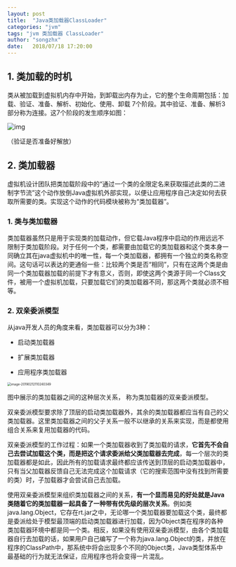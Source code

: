 ```yaml
---
layout: post
title:  "Java类加载器ClassLoader"
categories: "jvm"
tags: "jvm 类加载器 ClassLoader"
author: "songzhx"
date:   2018/07/18 17:20:00 
---
```


## 1. 类加载的时机

类从被加载到虚拟机内存中开始，到卸载出内存为止，它的整个生命周期包括：加载、验证、准备、解析、初始化、使用、卸载 7个阶段。其中验证、准备、解析3部分称为连接。这7个阶段的发生顺序如图：

![img](https://tva1.sinaimg.cn/large/006y8mN6gy1g6fcqx3ri8j319q0baq4h.jpg)

（验证是否准备好解放）



## 2. 类加载器

虚拟机设计团队把类加载阶段中的“通过一个类的全限定名来获取描述此类的二进制字节流”这个动作放倒Java虚拟机外部实现，以便让应用程序自己决定如何去获取所需要的类。实现这个动作的代码模块被称为“类加载器”。



### 1. 类与类加载器

类加载器虽然只是用于实现类的加载动作，但它载Java程序中启动的作用远远不限制于类加载阶段。对于任何一个类，都需要由加载它的类加载器和这个类本身一同确立其在java虚拟机中的唯一性，每一个类加载器，都拥有一个独立的类名称空间。这句话可以表达的更通俗一些：比较两个类是否“相同”，只有在这两个类是由同一个类加载器加载的前提下才有意义，否则，即使这两个类源于同一个Class文件，被用一个虚拟机加载，只要加载它们的类加载器不同，那这两个类就必须不相等。




### 2. 双亲委派模型

从java开发人员的角度来看，类加载器可以分为3种：

- 启动类加载器

- 扩展类加载器

- 应用程序类加载器

  

<img src="https://tva1.sinaimg.cn/large/006y8mN6gy1g6fcqxl1bej30fu0ikq3v.jpg" alt="image-20190212110240349" style="zoom:50%;" />



图中展示的类加载器之间的这种层次关系， 称为类加载器的双亲委派模型。

​	双亲委派模型要求除了顶层的启动类加载器外，其余的类加载器都应当有自己的父类加载器。这里类加载器之间的父子关系一般不以继承的关系来实现，而是都使用组合关系来复用加载器的代码。

​	双亲委派模型的工作过程：如果一个类加载器收到了类加载的请求，**它首先不会自己去尝试加载这个类，而是把这个请求委派给父类加载器去完成**，每一个层次的类加载器都是如此，因此所有的加载请求最终都应该传送到顶层的启动类加载器中，只有当父加载器反馈自己无法完成这个加载请求（它的搜索范围中没有找到所需要的类）时，子加载器才会尝试自己去加载。

​	使用双亲委派模型来组织类加载器之间的关系，**有一个显而易见的好处就是Java类随着它的类加载器一起具备了一种带有优先级的层次关系**。例如类java.lang.Object，它存在rt.jar之中，无论哪一个类加载器要加载这个类，最终都是委派给处于模型最顶端的启动类加载器进行加载，因为Object类在程序的各种类加载器环境中都是同一个类。相反，如果没有使用双亲委派模型，由各个类加载器自行去加载的话，如果用户自己编写了一个称为java.lang.Object的类，并放在程序的ClassPath中，那系统中将会出现多个不同的Object类，Java类型体系中最基础的行为就无法保证，应用程序也将会变得一片混乱。